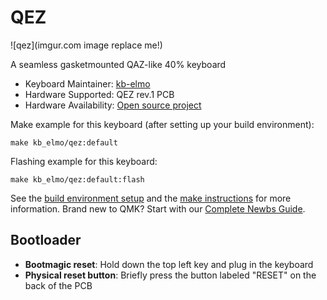 # QEZ

![qez](imgur.com image replace me!)

A seamless gasketmounted QAZ-like 40% keyboard

* Keyboard Maintainer: [kb-elmo](https://github.com/kb-elmo)
* Hardware Supported: QEZ rev.1 PCB
* Hardware Availability: [Open source project](https://github.com/kb-elmo/QEZ)

Make example for this keyboard (after setting up your build environment):

    make kb_elmo/qez:default

Flashing example for this keyboard:

    make kb_elmo/qez:default:flash

See the [build environment setup](https://docs.qmk.fm/#/getting_started_build_tools) and the [make instructions](https://docs.qmk.fm/#/getting_started_make_guide) for more information. Brand new to QMK? Start with our [Complete Newbs Guide](https://docs.qmk.fm/#/newbs).

## Bootloader

* **Bootmagic reset**: Hold down the top left key and plug in the keyboard
* **Physical reset button**: Briefly press the button labeled "RESET" on the back of the PCB